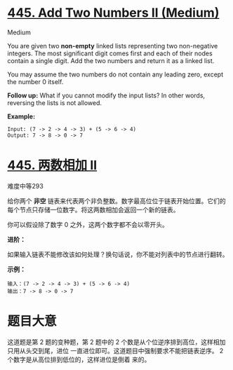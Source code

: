 # [445. Add Two Numbers II (Medium)](https://leetcode.com/problems/add-two-numbers-ii/)

Medium

You are given two **non-empty** linked lists representing two non-negative integers. The most significant digit comes first and each of their nodes contain a single digit. Add the two numbers and return it as a linked list.

You may assume the two numbers do not contain any leading zero, except the number 0 itself.

**Follow up:**
What if you cannot modify the input lists? In other words, reversing the lists is not allowed.

**Example:**

```
Input: (7 -> 2 -> 4 -> 3) + (5 -> 6 -> 4)
Output: 7 -> 8 -> 0 -> 7
```



# [445. 两数相加 II](https://leetcode-cn.com/problems/add-two-numbers-ii/)

难度中等293

给你两个 **非空** 链表来代表两个非负整数。数字最高位位于链表开始位置。它们的每个节点只存储一位数字。将这两数相加会返回一个新的链表。

你可以假设除了数字 0 之外，这两个数字都不会以零开头。

 

**进阶：**

如果输入链表不能修改该如何处理？换句话说，你不能对列表中的节点进行翻转。

 

**示例：**

```
输入：(7 -> 2 -> 4 -> 3) + (5 -> 6 -> 4)
输出：7 -> 8 -> 0 -> 7
```



# 题目大意

这道题是第 2 题的变种题，第 2 题中的 2 个数是从个位逆序排到⾼位，这样相加只⽤从头交到尾，进位
⼀直进位即可。这道题⽬中强制要求不能把链表逆序。 2 个数字是从⾼位排到低位的，这样进位是倒着
来的。  

